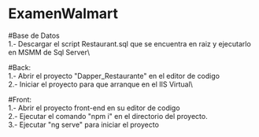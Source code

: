 # ExamenWalmart

#Base de Datos\
1.- Descargar el script Restaurant.sql que se encuentra en raiz y ejecutarlo en MSMM de Sql Server\\

#Back:\
1.- Abrir el proyecto "Dapper_Restaurante" en el editor de codigo\
2.- Iniciar el proyecto para que arranque en el IIS Virtual\

#Front:\
1.- Abrir el proyecto front-end en su editor de codigo\
2.- Ejecutar el comando "npm i" en el directorio del proyecto.\
3.- Ejecutar "ng serve" para iniciar el proyecto
